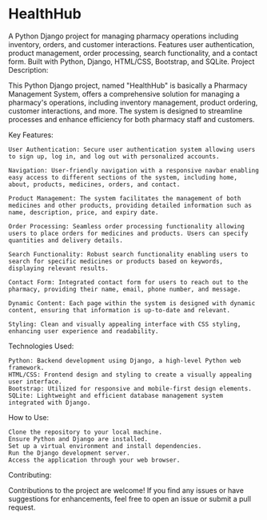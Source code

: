 # HealthHub
A Python Django project for managing pharmacy operations including inventory, orders, and customer interactions. Features user authentication, product management, order processing, search functionality, and a contact form. Built with Python, Django, HTML/CSS, Bootstrap, and SQLite.
Project Description:

This Python Django project, named "HealthHub" is basically a Pharmacy Management System, offers a comprehensive solution for managing a pharmacy's operations, including inventory management, product ordering, customer interactions, and more. The system is designed to streamline processes and enhance efficiency for both pharmacy staff and customers.

Key Features:

    User Authentication: Secure user authentication system allowing users to sign up, log in, and log out with personalized accounts.

    Navigation: User-friendly navigation with a responsive navbar enabling easy access to different sections of the system, including home, about, products, medicines, orders, and contact.

    Product Management: The system facilitates the management of both medicines and other products, providing detailed information such as name, description, price, and expiry date.

    Order Processing: Seamless order processing functionality allowing users to place orders for medicines and products. Users can specify quantities and delivery details.

    Search Functionality: Robust search functionality enabling users to search for specific medicines or products based on keywords, displaying relevant results.

    Contact Form: Integrated contact form for users to reach out to the pharmacy, providing their name, email, phone number, and message.

    Dynamic Content: Each page within the system is designed with dynamic content, ensuring that information is up-to-date and relevant.

    Styling: Clean and visually appealing interface with CSS styling, enhancing user experience and readability.

Technologies Used:

    Python: Backend development using Django, a high-level Python web framework.
    HTML/CSS: Frontend design and styling to create a visually appealing user interface.
    Bootstrap: Utilized for responsive and mobile-first design elements.
    SQLite: Lightweight and efficient database management system integrated with Django.

How to Use:

    Clone the repository to your local machine.
    Ensure Python and Django are installed.
    Set up a virtual environment and install dependencies.
    Run the Django development server.
    Access the application through your web browser.

Contributing:

Contributions to the project are welcome! If you find any issues or have suggestions for enhancements, feel free to open an issue or submit a pull request.

